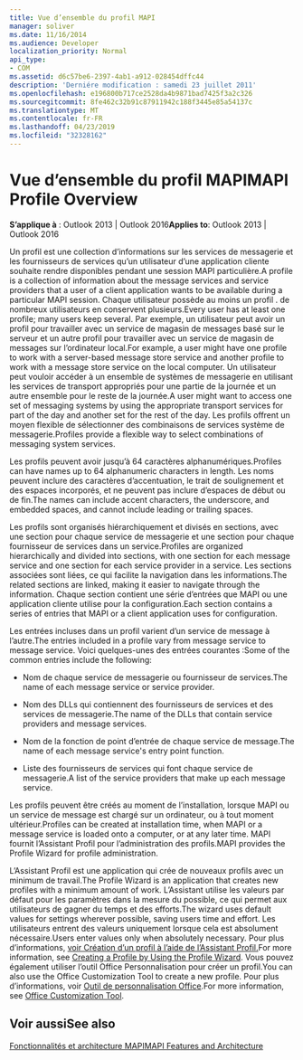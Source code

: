 ```yaml
---
title: Vue d’ensemble du profil MAPI
manager: soliver
ms.date: 11/16/2014
ms.audience: Developer
localization_priority: Normal
api_type:
- COM
ms.assetid: d6c57be6-2397-4ab1-a912-028454dffc44
description: 'Derniére modification : samedi 23 juillet 2011'
ms.openlocfilehash: e196800b717ce2528da4b9871bad7425f3a2c326
ms.sourcegitcommit: 8fe462c32b91c87911942c188f3445e85a54137c
ms.translationtype: MT
ms.contentlocale: fr-FR
ms.lasthandoff: 04/23/2019
ms.locfileid: "32328162"
---
```

# <a name="mapi-profile-overview"></a><span data-ttu-id="9fd4f-103">Vue d’ensemble du profil MAPI</span><span class="sxs-lookup"><span data-stu-id="9fd4f-103">MAPI Profile Overview</span></span>

  
  
<span data-ttu-id="9fd4f-104">**S’applique à** : Outlook 2013 | Outlook 2016</span><span class="sxs-lookup"><span data-stu-id="9fd4f-104">**Applies to**: Outlook 2013 | Outlook 2016</span></span> 
  
<span data-ttu-id="9fd4f-105">Un profil est une collection d’informations sur les services de messagerie et les fournisseurs de services qu’un utilisateur d’une application cliente souhaite rendre disponibles pendant une session MAPI particulière.</span><span class="sxs-lookup"><span data-stu-id="9fd4f-105">A profile is a collection of information about the message services and service providers that a user of a client application wants to be available during a particular MAPI session.</span></span> <span data-ttu-id="9fd4f-106">Chaque utilisateur possède au moins un profil . de nombreux utilisateurs en conservent plusieurs.</span><span class="sxs-lookup"><span data-stu-id="9fd4f-106">Every user has at least one profile; many users keep several.</span></span> <span data-ttu-id="9fd4f-107">Par exemple, un utilisateur peut avoir un profil pour travailler avec un service de magasin de messages basé sur le serveur et un autre profil pour travailler avec un service de magasin de messages sur l’ordinateur local.</span><span class="sxs-lookup"><span data-stu-id="9fd4f-107">For example, a user might have one profile to work with a server-based message store service and another profile to work with a message store service on the local computer.</span></span> <span data-ttu-id="9fd4f-108">Un utilisateur peut vouloir accéder à un ensemble de systèmes de messagerie en utilisant les services de transport appropriés pour une partie de la journée et un autre ensemble pour le reste de la journée.</span><span class="sxs-lookup"><span data-stu-id="9fd4f-108">A user might want to access one set of messaging systems by using the appropriate transport services for part of the day and another set for the rest of the day.</span></span> <span data-ttu-id="9fd4f-109">Les profils offrent un moyen flexible de sélectionner des combinaisons de services système de messagerie.</span><span class="sxs-lookup"><span data-stu-id="9fd4f-109">Profiles provide a flexible way to select combinations of messaging system services.</span></span> 
  
<span data-ttu-id="9fd4f-110">Les profils peuvent avoir jusqu’à 64 caractères alphanumériques.</span><span class="sxs-lookup"><span data-stu-id="9fd4f-110">Profiles can have names up to 64 alphanumeric characters in length.</span></span> <span data-ttu-id="9fd4f-111">Les noms peuvent inclure des caractères d’accentuation, le trait de soulignement et des espaces incorporés, et ne peuvent pas inclure d’espaces de début ou de fin.</span><span class="sxs-lookup"><span data-stu-id="9fd4f-111">The names can include accent characters, the underscore, and embedded spaces, and cannot include leading or trailing spaces.</span></span> 
  
<span data-ttu-id="9fd4f-112">Les profils sont organisés hiérarchiquement et divisés en sections, avec une section pour chaque service de messagerie et une section pour chaque fournisseur de services dans un service.</span><span class="sxs-lookup"><span data-stu-id="9fd4f-112">Profiles are organized hierarchically and divided into sections, with one section for each message service and one section for each service provider in a service.</span></span> <span data-ttu-id="9fd4f-113">Les sections associées sont liées, ce qui facilite la navigation dans les informations.</span><span class="sxs-lookup"><span data-stu-id="9fd4f-113">The related sections are linked, making it easier to navigate through the information.</span></span> <span data-ttu-id="9fd4f-114">Chaque section contient une série d’entrées que MAPI ou une application cliente utilise pour la configuration.</span><span class="sxs-lookup"><span data-stu-id="9fd4f-114">Each section contains a series of entries that MAPI or a client application uses for configuration.</span></span>
  
<span data-ttu-id="9fd4f-115">Les entrées incluses dans un profil varient d’un service de message à l’autre.</span><span class="sxs-lookup"><span data-stu-id="9fd4f-115">The entries included in a profile vary from message service to message service.</span></span> <span data-ttu-id="9fd4f-116">Voici quelques-unes des entrées courantes :</span><span class="sxs-lookup"><span data-stu-id="9fd4f-116">Some of the common entries include the following:</span></span>
  
- <span data-ttu-id="9fd4f-117">Nom de chaque service de messagerie ou fournisseur de services.</span><span class="sxs-lookup"><span data-stu-id="9fd4f-117">The name of each message service or service provider.</span></span>
    
- <span data-ttu-id="9fd4f-118">Nom des DLLs qui contiennent des fournisseurs de services et des services de messagerie.</span><span class="sxs-lookup"><span data-stu-id="9fd4f-118">The name of the DLLs that contain service providers and message services.</span></span>
    
- <span data-ttu-id="9fd4f-119">Nom de la fonction de point d’entrée de chaque service de message.</span><span class="sxs-lookup"><span data-stu-id="9fd4f-119">The name of each message service's entry point function.</span></span>
    
- <span data-ttu-id="9fd4f-120">Liste des fournisseurs de services qui font chaque service de messagerie.</span><span class="sxs-lookup"><span data-stu-id="9fd4f-120">A list of the service providers that make up each message service.</span></span>
    
<span data-ttu-id="9fd4f-121">Les profils peuvent être créés au moment de l’installation, lorsque MAPI ou un service de message est chargé sur un ordinateur, ou à tout moment ultérieur.</span><span class="sxs-lookup"><span data-stu-id="9fd4f-121">Profiles can be created at installation time, when MAPI or a message service is loaded onto a computer, or at any later time.</span></span> <span data-ttu-id="9fd4f-122">MAPI fournit l’Assistant Profil pour l’administration des profils.</span><span class="sxs-lookup"><span data-stu-id="9fd4f-122">MAPI provides the Profile Wizard for profile administration.</span></span> 
  
<span data-ttu-id="9fd4f-123">L’Assistant Profil est une application qui crée de nouveaux profils avec un minimum de travail.</span><span class="sxs-lookup"><span data-stu-id="9fd4f-123">The Profile Wizard is an application that creates new profiles with a minimum amount of work.</span></span> <span data-ttu-id="9fd4f-124">L’Assistant utilise les valeurs par défaut pour les paramètres dans la mesure du possible, ce qui permet aux utilisateurs de gagner du temps et des efforts.</span><span class="sxs-lookup"><span data-stu-id="9fd4f-124">The wizard uses default values for settings wherever possible, saving users time and effort.</span></span> <span data-ttu-id="9fd4f-125">Les utilisateurs entrent des valeurs uniquement lorsque cela est absolument nécessaire.</span><span class="sxs-lookup"><span data-stu-id="9fd4f-125">Users enter values only when absolutely necessary.</span></span> <span data-ttu-id="9fd4f-126">Pour plus d’informations, [voir Création d’un profil à l’aide de l’Assistant Profil.](creating-a-profile-by-using-the-profile-wizard.md)</span><span class="sxs-lookup"><span data-stu-id="9fd4f-126">For more information, see [Creating a Profile by Using the Profile Wizard](creating-a-profile-by-using-the-profile-wizard.md).</span></span> <span data-ttu-id="9fd4f-127">Vous pouvez également utiliser l’outil Office Personnalisation pour créer un profil.</span><span class="sxs-lookup"><span data-stu-id="9fd4f-127">You can also use the Office Customization Tool to create a new profile.</span></span> <span data-ttu-id="9fd4f-128">Pour plus d’informations, voir [Outil de personnalisation Office](https://go.microsoft.com/fwlink/?LinkId=123000).</span><span class="sxs-lookup"><span data-stu-id="9fd4f-128">For more information, see [Office Customization Tool](https://go.microsoft.com/fwlink/?LinkId=123000).</span></span>
  
## <a name="see-also"></a><span data-ttu-id="9fd4f-129">Voir aussi</span><span class="sxs-lookup"><span data-stu-id="9fd4f-129">See also</span></span>



[<span data-ttu-id="9fd4f-130">Fonctionnalités et architecture MAPI</span><span class="sxs-lookup"><span data-stu-id="9fd4f-130">MAPI Features and Architecture</span></span>](mapi-features-and-architecture.md)


